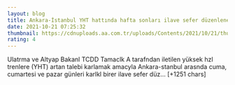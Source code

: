 ```yaml
--- 
layout: blog
title: Ankara-İstanbul YHT hattında hafta sonları ilave sefer düzenlenecek
date: 2021-10-21 07:25:32
thumbnail: https://cdnuploads.aa.com.tr/uploads/Contents/2021/10/21/thumbs_b_c_410fc4b6d62e132c15dbfb5e545a4e5d.jpg
rating: 4
---
```

Ulatrma ve Altyap Bakanl TCDD Tamaclk A tarafndan iletilen yüksek hzl trenlere (YHT) artan talebi karlamak amacyla Ankara-stanbul arasnda cuma, cumartesi ve pazar günleri karlkl birer ilave sefer düz… [+1251 chars]